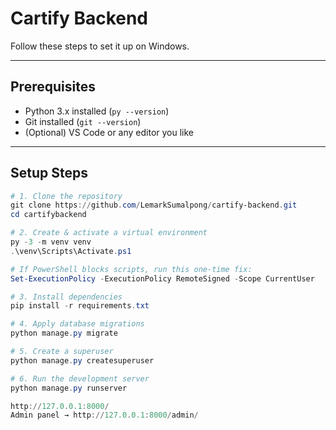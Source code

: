 # Cartify Backend

Follow these steps to set it up on Windows.

---

## Prerequisites
- Python 3.x installed (`py --version`)
- Git installed (`git --version`)
- (Optional) VS Code or any editor you like

---

## Setup Steps

```powershell
# 1. Clone the repository
git clone https://github.com/LemarkSumalpong/cartify-backend.git
cd cartifybackend

# 2. Create & activate a virtual environment
py -3 -m venv venv
.\venv\Scripts\Activate.ps1

# If PowerShell blocks scripts, run this one-time fix:
Set-ExecutionPolicy -ExecutionPolicy RemoteSigned -Scope CurrentUser

# 3. Install dependencies
pip install -r requirements.txt

# 4. Apply database migrations
python manage.py migrate

# 5. Create a superuser
python manage.py createsuperuser

# 6. Run the development server
python manage.py runserver

http://127.0.0.1:8000/
Admin panel → http://127.0.0.1:8000/admin/
